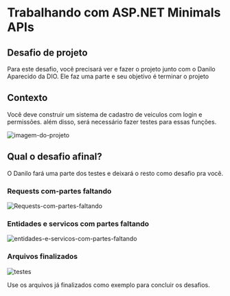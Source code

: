 # Trabalhando com ASP.NET Minimals APIs

## Desafio de projeto
Para este desafio, você precisará ver e fazer o projeto junto com o Danilo Aparecido da DIO. Ele faz uma parte e seu objetivo é terminar o projeto

## Contexto
Você deve construir um sistema de cadastro de veiculos com login e permissões. além disso, será necessário fazer testes para essas funções.

![imagem-do-projeto](https://github.com/user-attachments/assets/6c36e249-3478-4989-8e5e-795036f838ad)

## Qual o desafio afinal?

O Danilo fará uma parte dos testes e deixará o resto como desafio pra você.

### Requests com-partes faltando
![Requests-com-partes-faltando](https://github.com/user-attachments/assets/5a740241-680f-4998-9870-8a8664277b2a)

### Entidades e servicos com partes faltando
![entidades-e-servicos-com-partes-faltando](https://github.com/user-attachments/assets/822e15af-50f9-448e-8426-a696458f7cb6)

### Arquivos finalizados
![testes](https://github.com/user-attachments/assets/03fd9442-6143-480d-b03b-fd24a04d77c3)

Use os arquivos já finalizados como exemplo para concluir os desafios.
